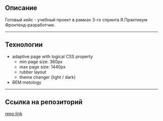 ## Описание

Готовый  кейс - учебный проект в рамках 3-го спринта Я.Практикум Фронтенд-разработчик.

---

## Технологии

- adaptive page with logical CSS property
  - min page size: 360px
  - max page size: 1440px
  - rubber layout
  - theme changer (light / dark)
- BEM metology

---

## Ссылка на репозиторий

[repo link](https://github.com/Dektarion/karty-podskazhut "Проект Карты подскажут")